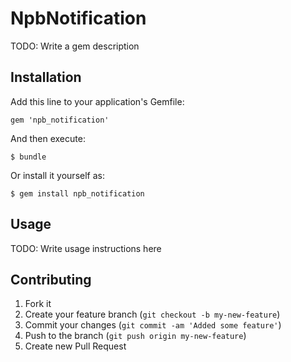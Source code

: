 # NpbNotification

TODO: Write a gem description

## Installation

Add this line to your application's Gemfile:

    gem 'npb_notification'

And then execute:

    $ bundle

Or install it yourself as:

    $ gem install npb_notification

## Usage

TODO: Write usage instructions here

## Contributing

1. Fork it
2. Create your feature branch (`git checkout -b my-new-feature`)
3. Commit your changes (`git commit -am 'Added some feature'`)
4. Push to the branch (`git push origin my-new-feature`)
5. Create new Pull Request
